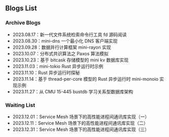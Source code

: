 ## Blogs List

### Archive Blogs

* 2023.08.17：新一代文件系统检索命令行工具 fd 源码阅读
* 2023.08.30：mini-dns 一个最小化 DNS 客户端实现
* 2023.09.28：数据并行计算框架 mini-rayon 实现
* 2023.10.07：分布式共识算法之 Paxos 算法模拟
* 2023.10.23：基于 bitcask 存储模型的 mini kv 数据库实现
* 2023.11.03：mini-tokio Rust 异步运行时示例
* 2023.11.10：Rust 异步运行时探秘
* 2023.11.14：基于 thread-per-core 模型的 Rust 异步运行时 mini-monoio 实现示例
* 2023.11.27：从 CMU 15-445 bustdb 学习关系型数据库架构

### Waiting List

* 2023.12.01：Service Mesh 场景下的高性能进程间通讯库实现（一）
* 2023.12.11：Service Mesh 场景下的高性能进程间通讯库实现（二）
* 2023.12.31：Service Mesh 场景下的高性能进程间通讯库实现（三）